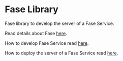 # Fase Library
Fase library to develop the server of a Fase Service.

Read details about Fase [here](http://fase.io).

How to develop Fase Service read [here](http://fase.io/converter_service/).

How to deploy the server of a Fase Service read [here](http://fase.io/converter_server/).
